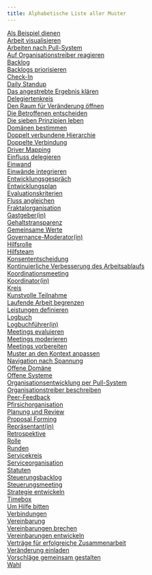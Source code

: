 ```yaml
---
title: Alphabetische Liste aller Muster
---
```


<dl>
  <dt><a href="be-the-change.html">Als Beispiel dienen</a></dt>
  <dd></dd>

  <dt><a href="visualize-work.html">Arbeit visualisieren</a></dt>
  <dd></dd>

  <dt><a href="pull-system-for-work.html">Arbeiten nach Pull-System</a></dt>
  <dd></dd>

  <dt><a href="respond-to-organizational-drivers.html">Auf Organisationstreiber reagieren</a></dt>
  <dd></dd>

  <dt><a href="backlog.html">Backlog</a></dt>
  <dd></dd>

  <dt><a href="prioritize-backlogs.html">Backlogs priorisieren</a></dt>
  <dd></dd>

  <dt><a href="check-in.html">Check-In</a></dt>
  <dd></dd>

  <dt><a href="daily-standup.html">Daily Standup</a></dt>
  <dd></dd>

  <dt><a href="clarify-intended-outcome.html">Das angestrebte Ergebnis klären</a></dt>
  <dd></dd>

  <dt><a href="delegate-circle.html">Delegiertenkreis</a></dt>
  <dd></dd>

  <dt><a href="open-space-for-change.html">Den Raum für Veränderung öffnen</a></dt>
  <dd></dd>

  <dt><a href="those-affected-decide.html">Die Betroffenen entscheiden</a></dt>
  <dd></dd>

  <dt><a href="adopt-the-seven-principles.html">Die sieben Prinzipien leben</a></dt>
  <dd></dd>

  <dt><a href="clarify-domains.html">Domänen bestimmen</a></dt>
  <dd></dd>

  <dt><a href="double-linked-hierarchy.html">Doppelt verbundene Hierarchie</a></dt>
  <dd></dd>

  <dt><a href="double-linking.html">Doppelte Verbindung</a></dt>
  <dd></dd>

  <dt><a href="driver-mapping.html">Driver Mapping</a></dt>
  <dd></dd>

  <dt><a href="delegate-influence.html">Einfluss delegieren</a></dt>
  <dd></dd>

  <dt><a href="objection.html">Einwand</a></dt>
  <dd></dd>

  <dt><a href="resolve-objections.html">Einwände integrieren</a></dt>
  <dd></dd>

  <dt><a href="peer-review.html">Entwicklungsgespräch</a></dt>
  <dd></dd>

  <dt><a href="development-plan.html">Entwicklungsplan</a></dt>
  <dd></dd>

  <dt><a href="evaluation-criteria.html">Evaluationskriterien</a></dt>
  <dd></dd>

  <dt><a href="align-flow.html">Fluss angleichen</a></dt>
  <dd></dd>

  <dt><a href="fractal-organization.html">Fraktalorganisation</a></dt>
  <dd></dd>

  <dt><a href="meeting-host.html">Gastgeber(in)</a></dt>
  <dd></dd>

  <dt><a href="transparent-salary.html">Gehaltstransparenz</a></dt>
  <dd></dd>

  <dt><a href="agree-on-values.html">Gemeinsame Werte</a></dt>
  <dd></dd>

  <dt><a href="governance-facilitator.html">Governance-Moderator(in)</a></dt>
  <dd></dd>

  <dt><a href="support-role.html">Hilfsrolle</a></dt>
  <dd></dd>

  <dt><a href="helping-team.html">Hilfsteam</a></dt>
  <dd></dd>

  <dt><a href="consent-decision-making.html">Konsententscheidung</a></dt>
  <dd></dd>

  <dt><a href="continuous-improvement-of-work-process.html">Kontinuierliche Verbesserung des Arbeitsablaufs</a></dt>
  <dd></dd>

  <dt><a href="coordination-meeting.html">Koordinationsmeeting</a></dt>
  <dd></dd>

  <dt><a href="coordinator.html">Koordinator(in)</a></dt>
  <dd></dd>

  <dt><a href="circle.html">Kreis</a></dt>
  <dd></dd>

  <dt><a href="artful-participation.html">Kunstvolle Teilnahme</a></dt>
  <dd></dd>

  <dt><a href="limit-work-in-progress.html">Laufende Arbeit begrenzen</a></dt>
  <dd></dd>

  <dt><a href="describe-deliverables.html">Leistungen definieren</a></dt>
  <dd></dd>

  <dt><a href="logbook.html">Logbuch</a></dt>
  <dd></dd>

  <dt><a href="logbook-keeper.html">Logbuchführer(in)</a></dt>
  <dd></dd>

  <dt><a href="evaluate-meetings.html">Meetings evaluieren</a></dt>
  <dd></dd>

  <dt><a href="facilitate-meetings.html">Meetings moderieren</a></dt>
  <dd></dd>

  <dt><a href="prepare-for-meetings.html">Meetings vorbereiten</a></dt>
  <dd></dd>

  <dt><a href="adapt-patterns-to-context.html">Muster an den Kontext anpassen</a></dt>
  <dd></dd>

  <dt><a href="navigate-via-tension.html">Navigation nach Spannung</a></dt>
  <dd></dd>

  <dt><a href="open-domain.html">Offene Domäne</a></dt>
  <dd></dd>

  <dt><a href="open-systems.html">Offene Systeme</a></dt>
  <dd></dd>

  <dt><a href="create-a-pull-system-for-organizational-change.html">Organisationsentwicklung per Pull-System</a></dt>
  <dd></dd>

  <dt><a href="describe-organizational-drivers.html">Organisationstreiber beschreiben</a></dt>
  <dd></dd>

  <dt><a href="peer-feedback.html">Peer-Feedback</a></dt>
  <dd></dd>

  <dt><a href="peach-organization.html">Pfirsichorganisation</a></dt>
  <dd></dd>

  <dt><a href="planning-and-review-meetings.html">Planung und Review</a></dt>
  <dd></dd>

  <dt><a href="proposal-forming.html">Proposal Forming</a></dt>
  <dd></dd>

  <dt><a href="representative.html">Repräsentant(in)</a></dt>
  <dd></dd>

  <dt><a href="retrospective.html">Retrospektive</a></dt>
  <dd></dd>

  <dt><a href="role.html">Rolle</a></dt>
  <dd></dd>

  <dt><a href="rounds.html">Runden</a></dt>
  <dd></dd>

  <dt><a href="service-circle.html">Servicekreis</a></dt>
  <dd></dd>

  <dt><a href="service-organization.html">Serviceorganisation</a></dt>
  <dd></dd>

  <dt><a href="bylaws.html">Statuten</a></dt>
  <dd></dd>

  <dt><a href="governance-backlog.html">Steuerungsbacklog</a></dt>
  <dd></dd>

  <dt><a href="governance-meeting.html">Steuerungsmeeting</a></dt>
  <dd></dd>

  <dt><a href="develop-strategy.html">Strategie entwickeln</a></dt>
  <dd></dd>

  <dt><a href="timebox-activities.html">Timebox</a></dt>
  <dd></dd>

  <dt><a href="ask-for-help.html">Um Hilfe bitten</a></dt>
  <dd></dd>

  <dt><a href="linking.html">Verbindungen</a></dt>
  <dd></dd>

  <dt><a href="agreement.html">Vereinbarung</a></dt>
  <dd></dd>

  <dt><a href="breaking-agreements.html">Vereinbarungen brechen</a></dt>
  <dd></dd>

  <dt><a href="evaluate-and-evolve-agreements.html">Vereinbarungen entwickeln</a></dt>
  <dd></dd>

  <dt><a href="contract-for-successful-collaboration.html">Verträge für erfolgreiche Zusammenarbeit</a></dt>
  <dd></dd>

  <dt><a href="invite-change.html">Veränderung einladen</a></dt>
  <dd></dd>

  <dt><a href="co-create-proposals.html">Vorschläge gemeinsam gestalten</a></dt>
  <dd></dd>

  <dt><a href="role-selection.html">Wahl</a></dt>
  <dd></dd>
</dl>